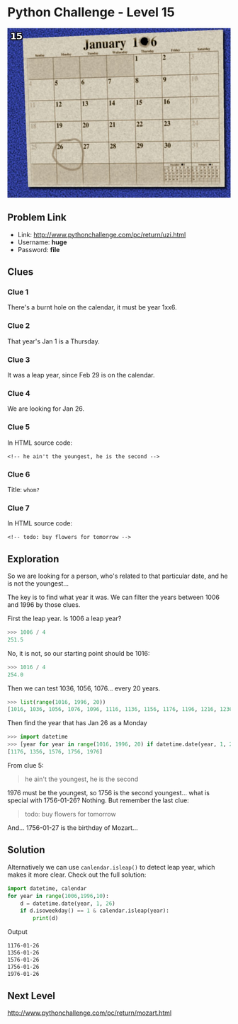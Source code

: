 # Python Challenge - Level 15

![](images/screen15.jpg)

## Problem Link

- Link: http://www.pythonchallenge.com/pc/return/uzi.html
- Username: **huge**
- Password: **file**


Clues
-----

### Clue 1

There's a burnt hole on the calendar, it must be year 1xx6. 

### Clue 2

That year's Jan 1 is a Thursday. 

### Clue 3

It was a leap year, since Feb 29 is on the calendar.

### Clue 4

We are looking for Jan 26.

### Clue 5

In HTML source code:

```
<!-- he ain't the youngest, he is the second -->
```

### Clue 6

Title: ``whom?``

### Clue 7

In HTML source code:

```
<!-- todo: buy flowers for tomorrow -->
```

Exploration
-----------

So we are looking for a person, who's related to that particular date, and he is not the youngest...

The key is to find what year it was. We can filter the years between 1006 and 1996 by those clues. 

First the leap year. Is 1006 a leap year?

```python
>>> 1006 / 4
251.5
```

No, it is not, so our starting point should be 1016:

```python
>>> 1016 / 4
254.0
```

Then we can test 1036, 1056, 1076... every 20 years.

```python
>>> list(range(1016, 1996, 20))
[1016, 1036, 1056, 1076, 1096, 1116, 1136, 1156, 1176, 1196, 1216, 1236, 1256, 1276, 1296, 1316, 1336, 1356, 1376, 1396, 1416, 1436, 1456, 1476, 1496, 1516, 1536, 1556, 1576, 1596, 1616, 1636, 1656, 1676, 1696, 1716, 1736, 1756, 1776, 1796, 1816, 1836, 1856, 1876, 1896, 1916, 1936, 1956, 1976]
```

Then find the year that has Jan 26 as a Monday

```python
>>> import datetime
>>> [year for year in range(1016, 1996, 20) if datetime.date(year, 1, 26).isoweekday() == 1]
[1176, 1356, 1576, 1756, 1976]
```

From clue 5:

> he ain't the youngest, he is the second 

1976 must be the youngest, so 1756 is the second youngest... what is special with 1756-01-26? Nothing. But remember the last clue:

> todo: buy flowers for tomorrow 

And... 1756-01-27 is the birthday of Mozart...


## Solution

Alternatively we can use ``canlendar.isleap()`` to detect leap year, which makes it more clear. Check out the full solution:


```python
import datetime, calendar
for year in range(1006,1996,10):
    d = datetime.date(year, 1, 26)
    if d.isoweekday() == 1 & calendar.isleap(year):
        print(d)
```

Output

```
1176-01-26
1356-01-26
1576-01-26
1756-01-26
1976-01-26
```

## Next Level

http://www.pythonchallenge.com/pc/return/mozart.html
